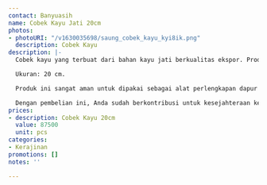 ```yaml
---
contact: Banyuasih
name: Cobek Kayu Jati 20cm
photos:
- photoURI: "/v1630035698/saung_cobek_kayu_kyi8ik.png"
  description: Cobek Kayu
description: |-
  Cobek kayu yang terbuat dari bahan kayu jati berkualitas ekspor. Produk ini dibuat oleh para pengrajin terampil di destinasi wisata Tanjung Lesung.

  Ukuran: 20 cm.

  Produk ini sangat aman untuk dipakai sebagai alat perlengkapan dapur karena tidak dilapisi dengan bahan kimia yang berbahaya. Kami menggunakan bahan pelapis permukaan kayu 100% natural biopolish food grade sehingga Anda dapat menggunakannya sebagai alat perlengkapan dapur yang aman.

  Dengan pembelian ini, Anda sudah berkontribusi untuk kesejahteraan kelompok masyarakat di desa kami.
prices:
- description: Cobek Kayu 20cm
  value: 87500
  unit: pcs
categories:
- Kerajinan
promotions: []
notes: ''

---
```

